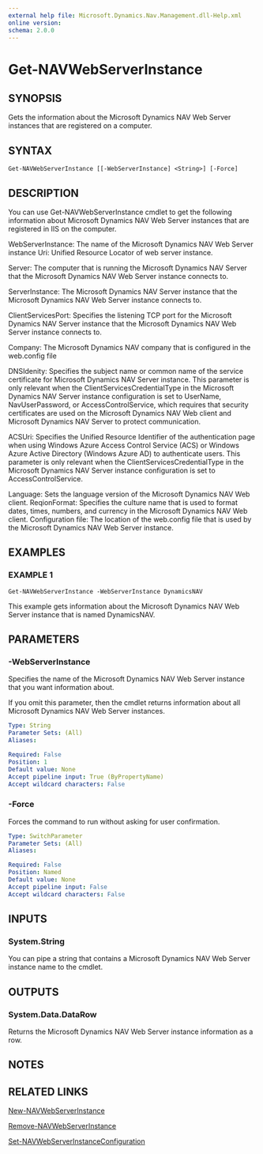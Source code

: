 ```yaml
---
external help file: Microsoft.Dynamics.Nav.Management.dll-Help.xml
online version:
schema: 2.0.0
---
```


# Get-NAVWebServerInstance

## SYNOPSIS
Gets the information about the Microsoft Dynamics NAV Web Server instances that are registered on a computer.

## SYNTAX

```
Get-NAVWebServerInstance [[-WebServerInstance] <String>] [-Force]
```

## DESCRIPTION
You can use Get-NAVWebServerInstance cmdlet to get the following information about Microsoft Dynamics NAV Web Server instances that are registered in IIS on the computer.

WebServerInstance: The name of the Microsoft Dynamics NAV Web Server instance
Uri: Unified Resource Locator of web server instance.

Server: The computer that is running the Microsoft Dynamics NAV Server that the Microsoft Dynamics NAV Web Server instance connects to.

ServerInstance: The Microsoft Dynamics NAV Server instance that the Microsoft Dynamics NAV Web Server instance connects to.

ClientServicesPort: Specifies the listening TCP port for the Microsoft Dynamics NAV Server instance that the Microsoft Dynamics NAV Web Server instance connects to.

Company: The Microsoft Dynamics NAV company that is configured in the web.config file

DNSIdenity: Specifies the subject name or common name of the service certificate for Microsoft Dynamics NAV Server instance. This parameter is only relevant when the ClientServicesCredentialType in the Microsoft Dynamics NAV Server instance configuration is set to UserName, NavUserPassword, or AccessControlService, which requires that security certificates are used on the Microsoft Dynamics NAV Web client and Microsoft Dynamics NAV Server to protect communication.

ACSUri: Specifies the Unified Resource Identifier of the authentication page when using Windows Azure Access Control Service (ACS) or Windows Azure Active Directory (Windows Azure AD) to authenticate users. This parameter is only relevant when the ClientServicesCredentialType in the Microsoft Dynamics NAV Server instance configuration is set to AccessControlService.

Language: Sets the language version of the Microsoft Dynamics NAV Web client.
ReqionFormat: Specifies the culture name that is used to format dates, times, numbers, and currency in the Microsoft Dynamics NAV Web client.
Configuration file: The location of the web.config file that is used by the Microsoft Dynamics NAV Web Server instance.

## EXAMPLES

### EXAMPLE 1
```
Get-NAVWebServerInstance -WebServerInstance DynamicsNAV
```

This example gets information about the Microsoft Dynamics NAV Web Server instance that is named DynamicsNAV.

## PARAMETERS

### -WebServerInstance
Specifies the name of the Microsoft Dynamics NAV Web Server instance that you want information about.

If you omit this parameter, then the cmdlet returns information about all Microsoft Dynamics NAV Web Server instances.

```yaml
Type: String
Parameter Sets: (All)
Aliases:

Required: False
Position: 1
Default value: None
Accept pipeline input: True (ByPropertyName)
Accept wildcard characters: False
```

### -Force
Forces the command to run without asking for user confirmation.

```yaml
Type: SwitchParameter
Parameter Sets: (All)
Aliases:

Required: False
Position: Named
Default value: None
Accept pipeline input: False
Accept wildcard characters: False
```

## INPUTS

### System.String
You can pipe a string that contains a Microsoft Dynamics NAV Web Server instance name to the cmdlet.

## OUTPUTS

### System.Data.DataRow
Returns the Microsoft Dynamics NAV Web Server instance information as a row.

## NOTES
## RELATED LINKS
[New-NAVWebServerInstance](New-NAVWebServerInstance.md)  

[Remove-NAVWebServerInstance](Remove-NAVWebServerInstance.md)  

[Set-NAVWebServerInstanceConfiguration](Get-NAVWebServerInstanceConfiguration.md)  
